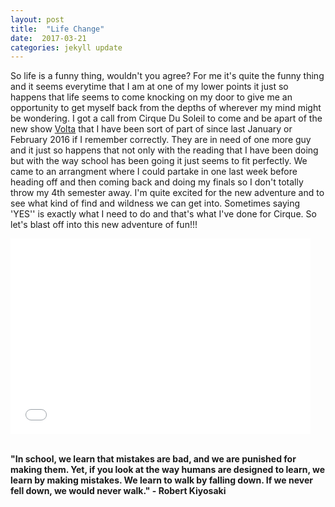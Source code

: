 ```yaml
---
layout: post
title:  "Life Change"
date:  2017-03-21
categories: jekyll update
---
```

So life is a funny thing, wouldn't you agree? For me it's quite the funny thing and it seems everytime that I am at one of my lower points it just so happens that life seems to come knocking on my door to give me an opportunity to get myself back from the depths of wherever my mind might be wondering. I got a call from Cirque Du Soleil to come and be apart of the new show <a href ="https://www.cirquedusoleil.com/volta" target="_blank">Volta</a> that I have been sort of part of since last January or February 2016 if I remember correctly. They are in need of one more guy and it just so happens that not only with the reading that I have been doing but with the way school has been going it just seems to fit perfectly. We came to an arrangment where I could partake in one last week before heading off and then coming back and doing my finals so I don't totally throw my 4th semester away. I'm quite excited for the new adventure and to see what kind of find and wildness we can get into. Sometimes saying 'YES'' is exactly what I need to do and that's what I've done for Cirque. So let's blast off into this new adventure of fun!!!

<div class="instagram-link"><iframe src="//giphy.com/embed/YHvwPgwojjsFa?hideSocial=true" width="480" height="312.53333333333336" frameBorder="0" class="giphy-embed" allowFullScreen></iframe><p><a href="http://giphy.com/gifs/batman-rocket-belt-YHvwPgwojjsFa"></a></p></div><br>

<div class="quote"><b>"In school, we learn that mistakes are bad, and we are punished for making them. Yet, if you look at the way humans are designed to learn, we learn by making mistakes. We learn to walk by falling down. If we never fell down, we would never walk." - Robert Kiyosaki</b>
